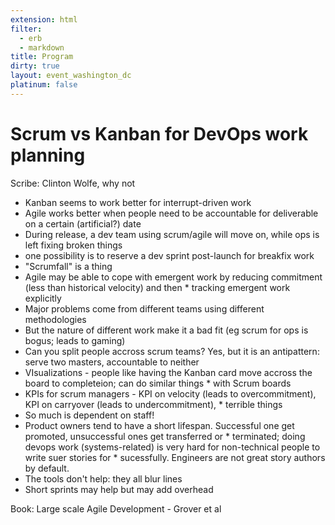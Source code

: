 ```yaml
---
extension: html
filter:
  - erb
  - markdown
title: Program
dirty: true
layout: event_washington_dc
platinum: false
---
```


# Scrum vs Kanban for DevOps work planning

Scribe: Clinton Wolfe, why not

* Kanban seems to work better for interrupt-driven work
* Agile works better when people need to be accountable for deliverable on a certain (artificial?) date
* During release, a dev team using scrum/agile will move on, while ops is left fixing broken things
* one possibility is to reserve a dev sprint post-launch for breakfix work
* "Scrumfall" is a thing
* Agile may be able to cope with emergent work by reducing commitment (less than historical velocity) and then * tracking emergent work explicitly
* Major problems come from different teams using different methodologies
* But the nature of different work make it a bad fit (eg scrum for ops is bogus; leads to gaming)
* Can you split people accross scrum teams?  Yes, but it is an antipattern: serve two masters, accountable to neither
* VIsualizations - people like having the Kanban card move accross the board to completeion; can do similar things * with Scrum boards
* KPIs for scrum managers - KPI on velocity (leads to overcommitment), KPI on carryover (leads to undercommitment), * terrible things
* So much is dependent on staff!
* Product owners tend to have a short lifespan.  Successful one get promoted, unsuccessful ones get transferred or * terminated; doing devops work (systems-related) is very hard for non-technical people to write suer stories for * sucessfully.   Engineers are not great story authors by default.
* The tools don't help: they all blur lines
* Short sprints may help but may add overhead

Book: Large scale Agile Development  - Grover et al
